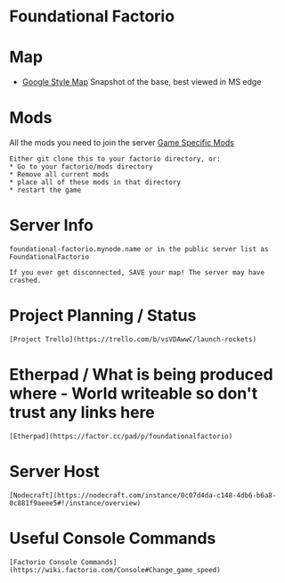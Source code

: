 # Foundational Factorio

# Map
   * [Google Style Map](http://foundationalfactorio.github.io/maps) Snapshot of the base, best viewed in MS edge

# Mods
All the mods you need to join the server
	[Game Specific Mods](https://github.com/foundationalfactorio/foundationalfactorio)

	Either git clone this to your factorio directory, or:
	* Go to your factorio/mods directory
	* Remove all current mods
	* place all of these mods in that directory
	* restart the game


# Server Info
	foundational-factorio.mynode.name or in the public server list as FoundationalFactorio 
	
	If you ever get disconnected, SAVE your map! The server may have crashed. 

# Project Planning / Status
	[Project Trello](https://trello.com/b/vsVDAwwC/launch-rockets)

# Etherpad / What is being produced where - World writeable so don't trust any links here
	[Etherpad](https://factor.cc/pad/p/foundationalfactorio)

# Server Host
	[Nodecraft](https://nodecraft.com/instance/0c07d4da-c148-4db6-b6a8-0c881f9aeee5#!/instance/overview)

# Useful Console Commands
	[Factorio Console Commands](https://wiki.factorio.com/Console#Change_game_speed)
